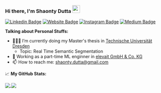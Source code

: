 ### Hi there, I'm Shaonty Dutta <img src="https://media.giphy.com/media/hvRJCLFzcasrR4ia7z/giphy.gif" width="25px">


[![Linkedin Badge](https://img.shields.io/badge/-LinkedIn-0e76a8?style=flat-square&logo=Linkedin&logoColor=white)](https://linkedin.com/in/s1s1ty)
[![Website Badge](https://img.shields.io/badge/Website-3b5998?style=flat-square&logo=google-chrome&logoColor=white)](https://s1s1ty.github.io)
[![Instagram Badge](https://img.shields.io/badge/-Instagram-e4405f?style=flat-square&logo=Instagram&logoColor=white)](https://www.instagram.com/s1s1ty/)
[![Medium Badge](https://img.shields.io/badge/medium-%2312100E.svg?&style=for-square&logo=medium&logoColor=white)](https://s1s1ty.medium.com/)


**Talking about Personal Stuffs:**

- 👨🏻‍💻 I’m currently doing my Master's thesis in [Technische Universität Dresden](https://tu-dresden.de/?set_language=en)
    - Topic: Real Time Semantic Segmentation
- 🚀 Working as a part-time ML enginner in [elevait GmbH & Co. KG](https://elevait.de/)
- 📫 How to reach me: shaonty.dutta@gmail.com

📈 **My GitHub Stats:**

<a href="https://github.com/s1s1ty">
  <img align="center" src="https://github-readme-stats.vercel.app/api?username=s1s1ty&theme=default&show_icons=true&count_private=true&hide=contribs&line_height=40" />
</a>
<a href="https://github.com/s1s1ty">
  <img align="center" src="https://github-readme-stats.vercel.app/api/top-langs/?username=s1s1ty&theme=default&langs_count=3&hide=javascript,html,css,Jupyter Notebook" />
</a>





